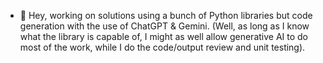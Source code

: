 - 👋 Hey, working on solutions using a bunch of Python libraries but code generation with the use of ChatGPT & Gemini. (Well, as long as I know what the library is capable of, I might as well allow generative AI to do most of the work, while I do the code/output review and unit testing). 
<!---
dansierrasam79/dansierrasam79 is a ✨ special ✨ repository because its `README.md` (this file) appears on your GitHub profile.
You can click the Preview link to take a look at your changes.
--->
